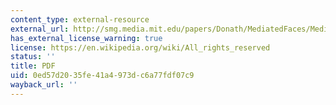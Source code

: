 ```yaml
---
content_type: external-resource
external_url: http://smg.media.mit.edu/papers/Donath/MediatedFaces/MediatedFaces.CT2001.pdf
has_external_license_warning: true
license: https://en.wikipedia.org/wiki/All_rights_reserved
status: ''
title: PDF
uid: 0ed57d20-35fe-41a4-973d-c6a77fdf07c9
wayback_url: ''
---
```

